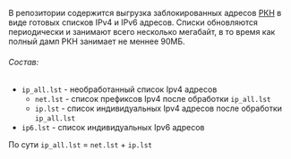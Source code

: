 В репозитории содержится выгрузка заблокированных адресов [РКН](https://github.com/zapret-info/z-i) в виде готовых списков IPv4 и IPv6 адресов. 
Списки обновляются периодически и занимают всего несколько мегабайт, в то время как полный дамп РКН занимает не меннее 90МБ.
###### Состав:
- `ip_all.lst` - необработанный список Ipv4 адресов
  - `net.lst` - список префиксов Ipv4 после обработки `ip_all.lst`
  - `ip.lst` - список индивидуальных Ipv4 адресов после обработки `ip_all.lst`
- `ip6.lst` - список индивидуальных Ipv6 адресов

По сути `ip_all.lst` = `net.lst` + `ip.lst`
